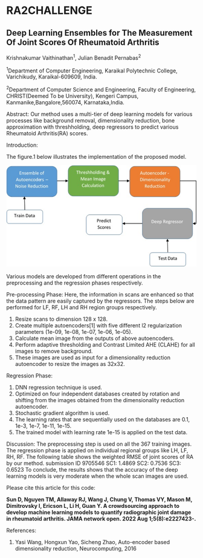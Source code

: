# RA2CHALLENGE
<h2>Deep Learning Ensembles for The Measurement Of Joint Scores Of Rheumatoid Arthritis </h2>

Krishnakumar Vaithinathan<sup>1</sup>, Julian Benadit Pernabas<sup>2</sup>

<sup>1</sup>Department of Computer Engineering, Karaikal Polytechnic College, Varichikudy, Karaikal-609609, India.

<sup>2</sup>Department of Computer Science and Engineering, Faculty of Engineering, CHRIST(Deemed To be University), Kengeri Campus, Kanmanike,Bangalore,560074, Karnataka,India.

Abstract:
	Our method uses a multi-tier of deep learning models for various processes like background removal, dimensionality reduction, bone approximation with threshholding, deep regressors to predict various Rheumatoid Arthritis(RA) scores.

Introduction:

The figure.1 below illustrates the implementation of the proposed model. 

![Alt text](https://github.com/vkichu77/RA2CH/blob/master/imgs/blockdiag.jpg?raw=true "BlockDiagram")

Various models are developed from different operations in the preprocessing and the regression phases respectively.

Pre-processing Phase:
Here, the information in scans are enhanced so that the data pattern are easily captured by the regressors. The steps below are performed for LF, RF, LH and RH region groups respectively.
1.	Resize scans to dimension 128 x 128.
2.	Create multiple autoencoders[1] with five different l2 regularization parameters (1e-09, 1e-08, 1e-07, 1e-06, 1e-05).
3.	Calculate mean image from the outputs of above autoencoders.
4.	Perform adaptive thresholding and Contrast Limited AHE (CLAHE) for all images to remove background.
5.	These images are used as input for a dimensionality reduction autoencoder to resize the images as 32x32.

Regression Phase:
1.	DNN regression technique is used.
2.	Optimized on four independent databases created by rotation and shifting from the images obtained from the dimensionality reduction autoencoder.
3.	Stochastic gradient algorithm is used.
4.	The learning rates that are sequentially used on the databases are 0.1, 1e-3, 1e-7, 1e-11, 1e-15.
5.	The trained model with learning rate 1e-15 is applied on the test data.

Discussion:
	The preprocessing step is used on all the 367 training images. The regression phase is applied on individual regional groups like LH, LF, RH, RF. The following table shows the weighted RMSE of joint scores of RA by our method.
submission ID 9705546
SC1: 1.4869
SC2: 0.7536
SC3: 0.6523
To conclude, the results shows that the accuracy of the deep learning models is very moderate when the whole scan images are used.

Please cite this article for this code:

<b>
Sun D, Nguyen TM, Allaway RJ, Wang J, Chung V, Thomas VY, Mason M, Dimitrovsky I, Ericson L, Li H, Guan Y. A crowdsourcing approach to develop machine learning models to quantify radiographic joint damage in rheumatoid arthritis. JAMA network open. 2022 Aug 1;5(8):e2227423-.
</b>

References:
1.	Yasi Wang, Hongxun Yao, Sicheng Zhao, Auto-encoder based dimensionality reduction, Neurocomputing, 2016
